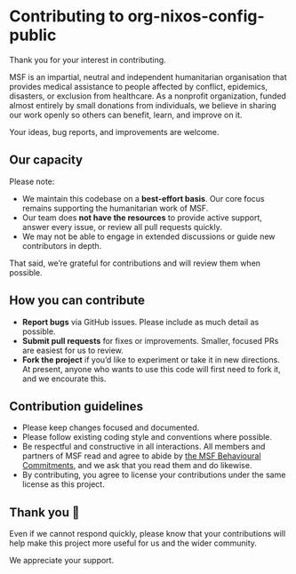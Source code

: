 # Contributing to org-nixos-config-public

Thank you for your interest in contributing.

MSF is an impartial, neutral and independent humanitarian organisation that provides medical assistance to people affected by conflict, epidemics, disasters, or exclusion from healthcare. As a nonprofit organization, funded almost entirely by small donations from individuals, we believe in sharing our work openly so others can benefit, learn, and improve on it.

Your ideas, bug reports, and improvements are welcome.

## Our capacity

Please note:  
- We maintain this codebase on a **best-effort basis**. Our core focus remains supporting the humanitarian work of MSF.
- Our team does **not have the resources** to provide active support, answer every issue, or review all pull requests quickly.  
- We may not be able to engage in extended discussions or guide new contributors in depth.  

That said, we’re grateful for contributions and will review them when possible.

## How you can contribute

- **Report bugs** via GitHub issues. Please include as much detail as possible.  
- **Submit pull requests** for fixes or improvements. Smaller, focused PRs are easiest for us to review.  
- **Fork the project** if you’d like to experiment or take it in new directions. At present, anyone who wants to use this code will first need to fork it, and we encourate this.

## Contribution guidelines

- Please keep changes focused and documented.  
- Please follow existing coding style and conventions where possible.  
- Be respectful and constructive in all interactions. All members and partners of MSF read and agree to abide by [the MSF Behavioural Commitments](https://www.msf.org/msf-behavioural-commitments), and we ask that you read them and do likewise.
- By contributing, you agree to license your contributions under the same license as this project.

## Thank you 🙏

Even if we cannot respond quickly, please know that your contributions will help make this project more useful for us and the wider community.

We appreciate your support.
